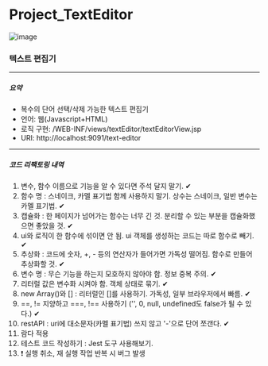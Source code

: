 # Project_TextEditor
![image](https://user-images.githubusercontent.com/80368430/140927519-2f111ac0-a1a2-4d9f-8b74-dc847cd488c4.PNG)

<h3>텍스트 편집기</h3>

<hr>

<h5>요약</h5>
<ul>
  <li>복수의 단어 선택/삭제 가능한 텍스트 편집기</li>
  <li>언어: 웹(Javascript+HTML)</li>
  <li>로직 구현: /WEB-INF/views/textEditor/textEditorView.jsp</li>
  <li>URI: http://localhost:9091/text-editor</li>
</ul>

<hr>

<h5>코드 리팩토링 내역</h5>
<ol>
  <li>변수, 함수 이름으로 기능을 알 수 있다면 주석 달지 말기. ✔</li>
  <li>함수 명 : 스네이크, 카멜 표기법 함께 사용하지 말기. 상수는 스네이크, 일반 변수는 카멜 표기법. ✔</li>
  <li>캡슐화 : 한 페이지가 넘어가는 함수는 너무 긴 것. 분리할 수 있는 부분을 캡슐화했으면 좋았을 것. ✔</li>
  <li>ui와 로직이 한 함수에 섞이면 안 됨. ui 객체를 생성하는 코드는 따로 함수로 빼기. ✔</li>
  <li>추상화 : 코드에 숫자, +, - 등의 연산자가 들어가면 가독성 떨어짐. 함수로 만들어 추상화할 것. ✔</li>
  <li>변수 명 : 무슨 기능을 하는지 모호하지 않아야 함. 정보 중복 주의. ✔</li>
  <li>리터럴 값은 변수화 시켜야 함. 객체 상태로 묶기. ✔</li>
  <li>new Array()와 [] : 리터럴인 []를 사용하기. 가독성, 일부 브라우저에서 빠름. ✔</li> 
  <li>==, != 지양하고 ===, !== 사용하기 ('', 0, null, undefined도 false가 될 수 있다.) ✔</li>
  <li>restAPI : uri에 대소문자(카멜 표기법) 쓰지 않고 '-'으로 단어 쪼갠다. ✔</li>
  <li>람다 적용</li>
  <li>테스트 코드 작성하기 : Jest 도구 사용해보기. </li>
  <li>❗ 실행 취소, 재 실행 작업 반복 시 버그 발생</li>
</ol>


